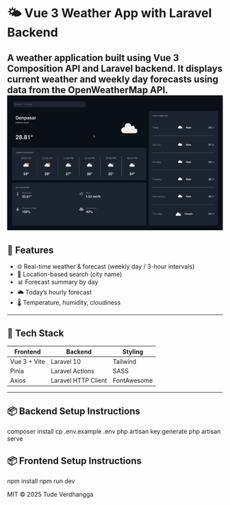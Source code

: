# 🌤️ Vue 3 Weather App with Laravel Backend

A weather application built using Vue 3 Composition API and Laravel backend. It displays current weather and weekly day forecasts using data from the OpenWeatherMap API.
![](snapshoot.gif)
---

## 🚀 Features

- 🌐 Real-time weather & forecast (weekly day / 3-hour intervals)
- 📍 Location-based search (city name)
- 📊 Forecast summary by day
- 🌥️ Today’s hourly forecast
- 🌡️ Temperature, humidity, cloudiness

---

## 🧩 Tech Stack

| Frontend       | Backend               | Styling     |
|----------------|-----------------------|-------------|
| Vue 3 + Vite   | Laravel 10            | Tailwind    |
| Pinia          | Laravel Actions       | SASS        |
| Axios          | Laravel HTTP Client   | FontAwesome |

---

## 📦 Backend Setup Instructions
composer install
cp .env.example .env
php artisan key:generate
php artisan serve

## 📦 Frontend Setup Instructions
npm install
npm run dev

MIT © 2025 Tude Verdhangga
